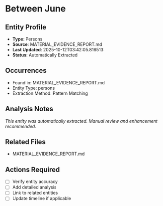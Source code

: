 # Between June

## Entity Profile
- **Type**: Persons
- **Source**: MATERIAL_EVIDENCE_REPORT.md
- **Last Updated**: 2025-10-12T03:42:05.816513
- **Status**: Automatically Extracted

## Occurrences
- Found in: MATERIAL_EVIDENCE_REPORT.md
- Entity Type: persons
- Extraction Method: Pattern Matching

## Analysis Notes
*This entity was automatically extracted. Manual review and enhancement recommended.*

## Related Files
- MATERIAL_EVIDENCE_REPORT.md

## Actions Required
- [ ] Verify entity accuracy
- [ ] Add detailed analysis
- [ ] Link to related entities
- [ ] Update timeline if applicable
